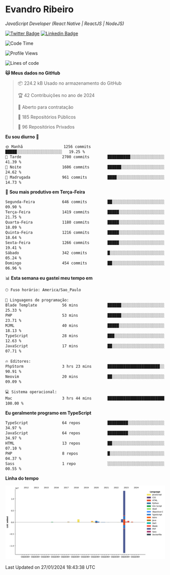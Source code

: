 # Evandro **Ribeiro**

*JavaScript Developer (React Native | ReactJS | NodeJS)*

[![Twitter Badge](https://img.shields.io/badge/-@ribeiroevandro-201B2D?style=flat-square&labelColor=201B2D&logo=twitter&logoColor=white&link=https://twitter.com/ribeiroevandro)](https://twitter.com/ribeiroevandro) 
[![Linkedin Badge](https://img.shields.io/badge/-Evandro%20Ribeiro-201B2D?style=flat-square&logo=Linkedin&logoColor=white&link=https://www.linkedin.com/in/ribeiroevandro)](https://www.linkedin.com/in/ribeiroevandro) 


<!--START_SECTION:waka-->
![Code Time](http://img.shields.io/badge/Code%20Time-3%2C655%20hrs%2050%20mins-blue)

![Profile Views](http://img.shields.io/badge/Visualizac%C3%B5es%20do%20perfil-24-blue)

![Lines of code](https://img.shields.io/badge/Desde%20o%20Hello%20World%20eu%20escrevi-19.0%20million%20linhas%20de%20c%C3%B3digo-blue)

**🐱 Meus dados no GitHub** 

> 📦 224.2 kB Usado no armazenamento do GitHub 
 > 
> 🏆 42 Contribuições no ano de 2024
 > 
> 💼 Aberto para contratação
 > 
> 📜 185 Repositórios Públicos 
 > 
> 🔑 96 Repositórios Privados 
 > 
**Eu sou diurno 🐤** 

```text
🌞 Manhã                  1256 commits        █████░░░░░░░░░░░░░░░░░░░░   19.25 % 
🌆 Tarde                  2700 commits        ██████████░░░░░░░░░░░░░░░   41.39 % 
🌃 Noite                  1606 commits        ██████░░░░░░░░░░░░░░░░░░░   24.62 % 
🌙 Madrugada              961 commits         ████░░░░░░░░░░░░░░░░░░░░░   14.73 % 
```
📅 **Sou mais produtivo em Terça-Feira** 

```text
Segunda-Feira            646 commits         ██░░░░░░░░░░░░░░░░░░░░░░░   09.90 % 
Terça-Feira              1419 commits        █████░░░░░░░░░░░░░░░░░░░░   21.75 % 
Quarta-Feira             1180 commits        █████░░░░░░░░░░░░░░░░░░░░   18.09 % 
Quinta-Feira             1216 commits        █████░░░░░░░░░░░░░░░░░░░░   18.64 % 
Sexta-Feira              1266 commits        █████░░░░░░░░░░░░░░░░░░░░   19.41 % 
Sábado                   342 commits         █░░░░░░░░░░░░░░░░░░░░░░░░   05.24 % 
Domingo                  454 commits         ██░░░░░░░░░░░░░░░░░░░░░░░   06.96 % 
```


📊 **Esta semana eu gastei meu tempo em** 

```text
🕑︎ Fuso horário: America/Sao_Paulo

💬 Linguagens de programação: 
Blade Template           56 mins             ██████░░░░░░░░░░░░░░░░░░░   25.33 % 
PHP                      53 mins             ██████░░░░░░░░░░░░░░░░░░░   23.71 % 
MJML                     40 mins             █████░░░░░░░░░░░░░░░░░░░░   18.13 % 
TypeScript               28 mins             ███░░░░░░░░░░░░░░░░░░░░░░   12.63 % 
JavaScript               17 mins             ██░░░░░░░░░░░░░░░░░░░░░░░   07.71 % 

🔥 Editores: 
PhpStorm                 3 hrs 23 mins       ███████████████████████░░   90.91 % 
Neovim                   20 mins             ██░░░░░░░░░░░░░░░░░░░░░░░   09.09 % 

💻 Sistema operacional: 
Mac                      3 hrs 44 mins       █████████████████████████   100.00 % 
```

**Eu geralmente programo em TypeScript** 

```text
TypeScript               64 repos            █████████░░░░░░░░░░░░░░░░   34.97 % 
JavaScript               64 repos            █████████░░░░░░░░░░░░░░░░   34.97 % 
HTML                     13 repos            ██░░░░░░░░░░░░░░░░░░░░░░░   07.10 % 
PHP                      8 repos             █░░░░░░░░░░░░░░░░░░░░░░░░   04.37 % 
Sass                     1 repo              ░░░░░░░░░░░░░░░░░░░░░░░░░   00.55 % 
```



**Linha do tempo**

![Lines of Code chart](https://raw.githubusercontent.com/ribeiroevandro/ribeiroevandro/main/assets/bar_graph.png)


 Last Updated on 27/01/2024 18:43:38 UTC
<!--END_SECTION:waka-->
